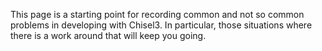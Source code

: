 This page is a starting point for recording common and not so common problems in developing with Chisel3.  In particular, those situations where there is a work around that will keep you going.